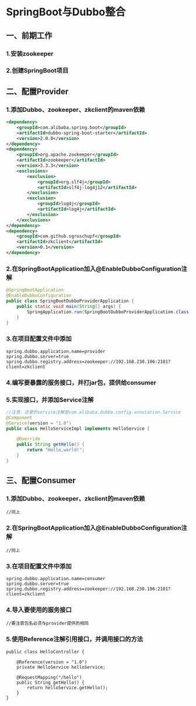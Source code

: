 # SpringBoot与Dubbo整合

## 一、前期工作
### 1.安装zookeeper
### 2.创建SpringBoot项目


## 二、配置Provider

### 1.添加Dubbo、zookeeper、zkclient的maven依赖

```xml
<dependency>
	<groupId>com.alibaba.spring.boot</groupId>
	<artifactId>dubbo-spring-boot-starter</artifactId>
	<version>2.0.0</version>
</dependency>
<dependency>
	<groupId>org.apache.zookeeper</groupId>
	<artifactId>zookeeper</artifactId>
	<version>3.3.3</version>
	<exclusions>
		<exclusion>
			<groupId>org.slf4j</groupId>
			<artifactId>slf4j-log4j12</artifactId>
		</exclusion>
		<exclusion>
			<groupId>log4j</groupId>
			<artifactId>log4j</artifactId>
		</exclusion>
	</exclusions>
</dependency>
<dependency>
	<groupId>com.github.sgroschupf</groupId>
	<artifactId>zkclient</artifactId>
	<version>0.1</version>
</dependency>
```

### 2.在SpringBootApplication加入@EnableDubboConfiguration注解
```java
@SpringBootApplication
@EnableDubboConfiguration
public class SpringBootDubboProviderApplication {
	public static void main(String[] args) {
		SpringApplication.run(SpringBootDubboProviderApplication.class, args);
	}
}
```

### 3.在项目配置文件中添加
	spring.dubbo.application.name=provider
	spring.dubbo.server=true
	spring.dubbo.registry.address=zookeeper://192.168.230.106:2181?client=zkclient   

### 4.编写要暴露的服务接口，并打jar包，提供给consumer

### 5.实现接口，并添加Service注解
```java
//注意，这里的service注解是com.alibaba.dubbo.config.annotation.Service
@Component
@Service(version = "1.0")
public class HelloServiceImpl implements HelloService {

	@Override
	public String getHello() {
		return "Hello,world!";
	}
}
```

## 三、配置Consumer

### 1.添加Dubbo、zookeeper、zkclient的maven依赖
	//同上

### 2.在SpringBootApplication加入@EnableDubboConfiguration注解
	//同上

### 3.在项目配置文件中添加
	spring.dubbo.application.name=consumer
	spring.dubbo.server=true
	spring.dubbo.registry.address=zookeeper://192.168.230.106:2181?client=zkclient

### 4.导入要使用的服务接口
	//要注意包名必须与provider提供的相同

### 5.使用Reference注解引用接口，并调用接口的方法
	public class HelloController {
	
		@Reference(version = "1.0")
		private HelloService helloService;
	
		@RequestMapping("/hello")
		public String getHello() {
			return helloService.getHello();
		}
	}